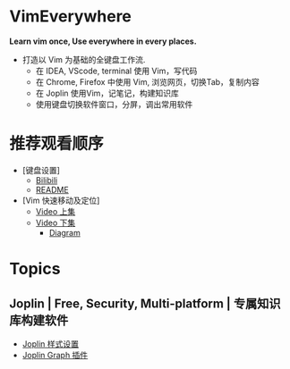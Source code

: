 # VimEverywhere
**Learn vim once, Use everywhere in every places.**

- 打造以 Vim 为基础的全键盘工作流.
	- 在 IDEA, VScode, terminal 使用 Vim，写代码
	- 在 Chrome, Firefox 中使用 Vim, 浏览网页，切换Tab，复制内容
	- 在 Joplin 使用Vim，记笔记，构建知识库
	- 使用键盘切换软件窗口，分屏，调出常用软件

# 推荐观看顺序

- [键盘设置]
	- [Bilibili](https://www.bilibili.com/video/BV12g411N7hv/)
	- [README](./Vim/karabiner改键设置/README.md)
- [Vim 快速移动及定位]
  - [Video 上集](https://www.bilibili.com/video/BV1K44y1a7Sw/)
  - [Video 下集](https://www.bilibili.com/video/BV1K44y1a7Sw/)
	- [Diagram](./Vim/移动/Vim%20Movements.drawio)

# Topics
## Joplin | Free, Security, Multi-platform | 专属知识库构建软件

- [Joplin 样式设置](./joplin样式设置/README.md)
- [Joplin Graph 插件](https://www.bilibili.com/video/BV1rb4y1v7cV/)